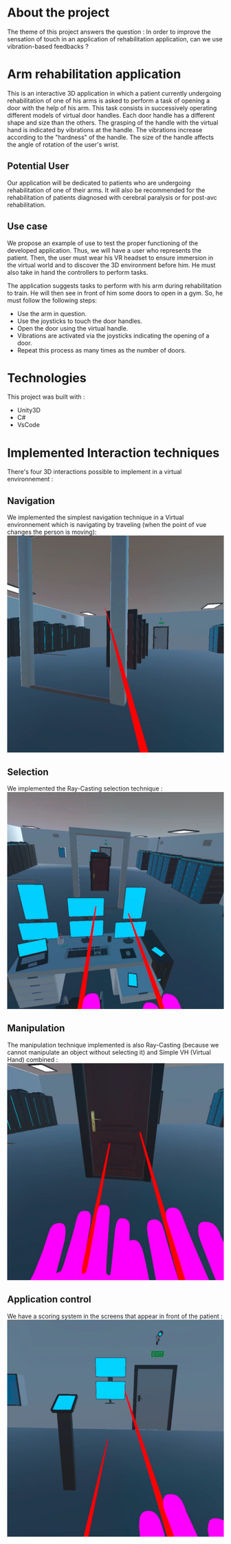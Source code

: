 # About the project
The theme of this project answers the question : 
In order to improve the sensation of touch in an application of
rehabilitation application, can we use vibration-based
feedbacks ?

# Arm rehabilitation application
This is an interactive 3D application in which a patient currently undergoing rehabilitation of one of his arms is asked to perform a task of opening a door with the help of his arm. This task consists in successively operating different models of virtual door handles. Each door handle has a different shape and size than the others.
The grasping of the handle with the virtual hand is indicated by vibrations at the handle. The vibrations increase according to the "hardness" of the handle. The size of the handle affects the angle of rotation of the user's wrist.

## Potential User
Our application will be dedicated to patients who are undergoing rehabilitation of one of their
arms. It will also be recommended for the rehabilitation of patients diagnosed with
cerebral paralysis or for post-avc rehabilitation.

## Use case
We propose an example of use to test the proper functioning of the developed application. Thus, we will have a user who represents the patient. Then, the user must wear his VR headset to ensure immersion in the virtual world and to discover the 3D environment before him. He must also take in hand the controllers to perform tasks.

The application suggests tasks to perform with his arm during rehabilitation to train. He will then see in front of him some doors to open in a gym. So, he must follow the following steps: 

- Use the arm in question.
- Use the joysticks to touch the door handles.
- Open the door using the virtual handle.
- Vibrations are activated via the joysticks indicating the opening of a door.
- Repeat this process as many times as the number of doors.

# Technologies 
This project was built with : 
- Unity3D 
- C#
- VsCode 

# Implemented Interaction techniques 
There's four 3D interactions possible to implement in a virtual environnement : 

## Navigation 
We implemented the simplest navigation technique in a Virtual environnement which is navigating by traveling (when the point of vue changes the person is moving): 
![Screenshot](https://github.com/lotfiferaga/application_for_arm_rehabilitation/blob/main/screens/image%20(1).jpg)
## Selection 
We implemented the Ray-Casting selection technique : 
![Screenshot](https://github.com/lotfiferaga/application_for_arm_rehabilitation/blob/main/screens/image%20(4).jpg)

## Manipulation 
The manipulation technique implemented is also Ray-Casting (because we cannot manipulate an object without selecting it) and Simple VH (Virtual Hand) combined :
![Screenshot](https://github.com/lotfiferaga/application_for_arm_rehabilitation/blob/main/screens/image%20(2).jpg)

## Application control
We have a scoring system in the screens that appear in front of the patient : 
![Screenshot](https://github.com/lotfiferaga/application_for_arm_rehabilitation/blob/main/screens/image%20(3).jpg)




